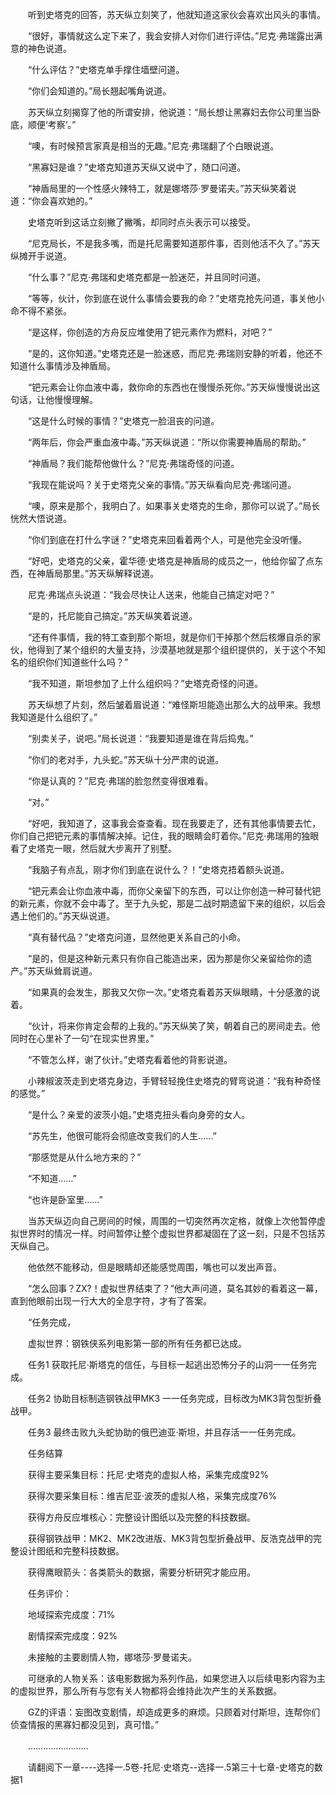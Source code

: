 <div class="read-content j_readContent" id="">
                <p>　　听到史塔克的回答，苏天纵立刻笑了，他就知道这家伙会喜欢出风头的事情。<p>　　“很好，事情就这么定下来了，我会安排人对你们进行评估。”尼克·弗瑞露出满意的神色说道。<p>　　“什么评估？”史塔克单手撑住墙壁问道。<p>　　“你们会知道的。”局长翘起嘴角说道。<p>　　苏天纵立刻揭穿了他的所谓安排，他说道：“局长想让黑寡妇去你公司里当卧底，顺便‘考察’。”<p>　　“噢，有时候预言家真是相当的无趣。”尼克·弗瑞翻了个白眼说道。<p>　　“黑寡妇是谁？”史塔克知道苏天纵又说中了，随口问道。<p>　　“神盾局里的一个性感火辣特工，就是娜塔莎·罗曼诺夫。”苏天纵笑着说道：“你会喜欢她的。”<p>　　史塔克听到这话立刻撇了撇嘴，却同时点头表示可以接受。<p>　　“尼克局长，不是我多嘴，而是托尼需要知道那件事，否则他活不久了。”苏天纵摊开手说道。<p>　　“什么事？”尼克·弗瑞和史塔克都是一脸迷茫，并且同时问道。<p>　　“等等，伙计，你到底在说什么事情会要我的命？”史塔克抢先问道，事关他小命不得不紧张。<p>　　“是这样，你创造的方舟反应堆使用了钯元素作为燃料，对吧？”<p>　　“是的，这你知道。”史塔克还是一脸迷惑，而尼克·弗瑞则安静的听着，他还不知道什么事情涉及神盾局。<p>　　“钯元素会让你血液中毒，救你命的东西也在慢慢杀死你。”苏天纵慢慢说出这句话，让他慢慢理解。<p>　　“这是什么时候的事情？”史塔克一脸沮丧的问道。<p>　　“两年后，你会严重血液中毒。”苏天纵说道：“所以你需要神盾局的帮助。”<p>　　“神盾局？我们能帮他做什么？”尼克·弗瑞奇怪的问道。<p>　　“我现在能说吗？关于史塔克父亲的事情。”苏天纵看向尼克·弗瑞问道。<p>　　“噢，原来是那个，我明白了。如果事关史塔克的生命，那你可以说了。”局长恍然大悟说道。<p>　　“你们到底在打什么字谜？”史塔克来回看着两个人，可是他完全没听懂。<p>　　“好吧，史塔克的父亲，霍华德·史塔克是神盾局的成员之一，他给你留了点东西，在神盾局那里。”苏天纵解释说道。<p>　　尼克·弗瑞点头说道：“我会尽快让人送来，他能自己搞定对吧？”<p>　　“是的，托尼能自己搞定。”苏天纵笑着说道。<p>　　“还有件事情，我的特工查到那个斯坦，就是你们干掉那个然后核爆自杀的家伙，他得到了某个组织的大量支持，沙漠基地就是那个组织提供的，关于这个不知名的组织你们知道些什么吗？”<p>　　“我不知道，斯坦参加了上什么组织吗？”史塔克奇怪的问道。<p>　　苏天纵想了片刻，然后皱着眉说道：“难怪斯坦能造出那么大的战甲来。我想我知道是什么组织了。”<p>　　“别卖关子，说吧。”局长说道：“我要知道是谁在背后捣鬼。”<p>　　“你们的老对手，九头蛇。”苏天纵十分严肃的说道。<p>　　“你是认真的？”尼克·弗瑞的脸忽然变得很难看。<p>　　“对。”<p>　　“好吧，我知道了，这事我会查查看。现在我要走了，还有其他事情要去忙，你们自己把钯元素的事情解决掉。记住，我的眼睛会盯着你。”尼克·弗瑞用的独眼看了史塔克一眼，然后就大步离开了别墅。<p>　　“我脑子有点乱，刚才你们到底在说什么？！”史塔克捂着额头说道。<p>　　“钯元素会让你血液中毒，而你父亲留下的东西，可以让你创造一种可替代钯的新元素，你就不会中毒了。至于九头蛇，那是二战时期遗留下来的组织，以后会遇上他们的。”苏天纵说道。<p>　　“真有替代品？”史塔克问道，显然他更关系自己的小命。<p>　　“是的，但是这种新元素只有你自己能造出来，因为那是你父亲留给你的遗产。”苏天纵耸肩说道。<p>　　“如果真的会发生，那我又欠你一次。”史塔克看着苏天纵眼睛，十分感激的说着。<p>　　“伙计，将来你肯定会帮的上我的。”苏天纵笑了笑，朝着自己的房间走去。他同时在心里补了一句“在现实世界里。”<p>　　“不管怎么样，谢了伙计。”史塔克看着他的背影说道。<p>　　小辣椒波茨走到史塔克身边，手臂轻轻挽住史塔克的臂弯说道：“我有种奇怪的感觉。”<p>　　“是什么？亲爱的波茨小姐。”史塔克扭头看向身旁的女人。<p>　　“苏先生，他很可能将会彻底改变我们的人生……”<p>　　“那感觉是从什么地方来的？”<p>　　“不知道……”<p>　　“也许是卧室里……”<p>　　当苏天纵迈向自己房间的时候，周围的一切突然再次定格，就像上次他暂停虚拟世界时的情况一样。时间暂停让整个虚拟世界都凝固在了这一刻，只是不包括苏天纵自己。<p>　　他依然不能移动，但是眼睛却还能感觉周围，嘴也可以发出声音。<p>　　“怎么回事？ZX?！虚拟世界结束了？”他大声问道，莫名其妙的看着这一幕，直到他眼前出现一行大大的全息字符，才有了答案。<p>　　“任务完成，<p>　　虚拟世界：钢铁侠系列电影第一部的所有任务都已达成。<p>　　任务1 获取托尼·斯塔克的信任，与目标一起逃出恐怖分子的山洞一一任务完成。<p>　　任务2 协助目标制造钢铁战甲MK3 一一任务完成，目标改为MK3背包型折叠战甲。<p>　　任务3 最终击败九头蛇协助的俄巴迪亚·斯坦，并且存活一一任务完成。<p>　　任务结算<p>　　获得主要采集目标：托尼·史塔克的虚拟人格，采集完成度92%<p>　　获得次要采集目标：维吉尼亚·波茨的虚拟人格，采集完成度76%<p>　　获得方舟反应堆核心：完整设计图纸以及完整的科技数据。<p>　　获得钢铁战甲：MK2、MK2改进版、MK3背包型折叠战甲、反浩克战甲的完整设计图纸和完整科技数据。<p>　　获得鹰眼箭头：各类箭头的数据，需要分析研究才能应用。<p>　　任务评价：<p>　　地域探索完成度：71%<p>　　剧情探索完成度：92%<p>　　未接触的主要剧情人物，娜塔莎·罗曼诺夫。<p>　　可继承的人物关系：该电影数据为系列作品，如果您进入以后续电影内容为主的虚拟世界，那么所有与您有关人物都将会维持此次产生的关系数据。<p>　　GZ的评语：妄图改变剧情，却造成更多的麻烦。只顾着对付斯坦，连帮你们侦查情报的黑寡妇都没见到，真可惜。”<p>　　……………………<p>　　请翻阅下一章----选择一.5卷-托尼·史塔克--选择一.5第三十七章-史塔克的数据1<p> 
            </div>